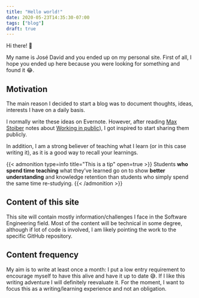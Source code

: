 ```yaml
---
title: "Hello world!"
date: 2020-05-23T14:35:30-07:00
tags: ["blog"]
draft: true
---
```

Hi there! :wave:

My name is José David and you ended up on my personal site. First of all, I hope you ended up here because you were looking for something and found it :joy:.

## Motivation
The main reason I decided to start a blog was to document thoughts, ideas, interests I have on a daily basis. 

I normally write these ideas on Evernote. However, after reading [Max Stoiber](https://mxstbr.com/) notes about [Working in public](https://notes.mxstbr.com/About_these_notes?stackedNotes=Work_in_public)), I got inspired to start sharing them publicly.

In addition, I am a strong believer of teaching what I learn (or in this case writing it), as it is a good way to recall your learnings.

{{< admonition type=info title="This is a tip" open=true >}}
Students **who spend time teaching** what they’ve learned go on to show **better understanding** and knowledge retention than students who simply spend the same time re-studying.
{{< /admonition >}}

## Content of this site
This site will contain mostly information/challenges I face in the Software Engineering field. Most of the content will be technical in some degree, although if lot of code is involved, I am likely pointing the work to the specific GitHub repository.

## Content frequency
My aim is to write at least once a month: I put a low entry requirement to encourage myself to have this alive and have it up to date :sweat_smile:. If I like this writing adventure I will definitely reevaluate it. For the moment, I want to focus this as a writing/learning experience and not an obligation.
